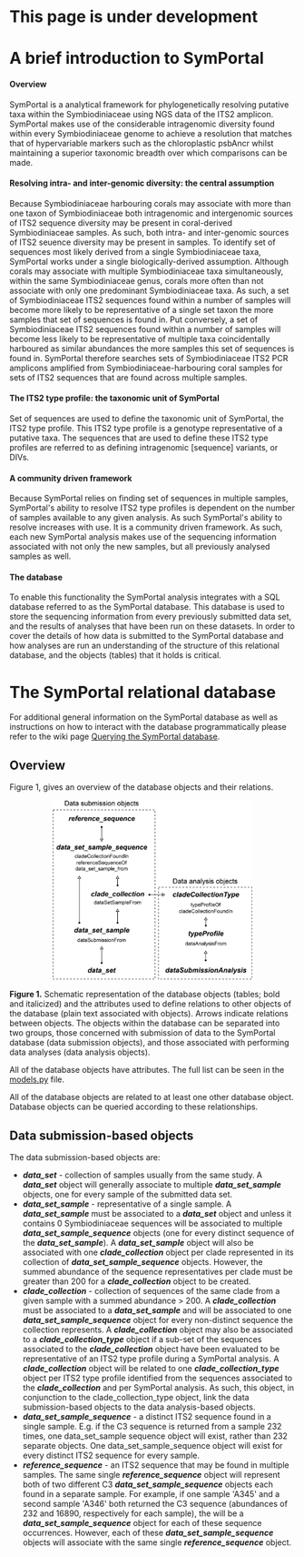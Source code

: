 # This page is under development
# A brief introduction to SymPortal
#### Overview
SymPortal is a analytical framework for phylogenetically resolving putative taxa within the Symbiodiniaceae using NGS data of the ITS2 amplicon. SymPortal makes use of the considerable intragenomic diversity found within every Symbiodiniaceae genome to achieve a resolution that matches that of hypervariable markers such as the chloroplastic psbAncr whilst maintaining a superior taxonomic breadth over which comparisons can be made. 

#### Resolving intra- and inter-genomic diversity: the central assumption
Because Symbiodiniaceae harbouring corals may associate with more than one taxon of Symbiodiniaceae both intragenomic and intergenomic sources of ITS2 sequence diversity may be present in coral-derived Symbiodiniaceae samples. As such, both intra- and inter-genomic sources of ITS2 seuence diversity may be present in samples. To identify set of sequences most likely derived from a single Symbiodiniaceae taxa, SymPortal works under a single biologically-derived assumption. Although corals may associate with multiple Symbiodiniaceae taxa simultaneously, within the same Symbiodiniaceae genus, corals more often than not associate with only one predominant Symbiodiniaceae taxa. As such, a set of Symbiodiniaceae ITS2 sequences found within a number of samples will become more likely to be representative of a single set taxon the more samples that set of sequences is found in. Put conversely, a set of Symbiodiniaceae ITS2 sequences found within a number of samples will become less likely to be representative of multiple taxa coincidentally harboured as similar abundances the more samples this set of sequences is found in. SymPortal therefore searches sets of Symbiodiniaceae ITS2 PCR amplicons amplified from Symbiodiniaceae-harbouring coral samples for sets of ITS2 sequences that are found across multiple samples. 

#### The ITS2 type profile: the taxonomic unit of SymPortal
Set of sequences are used to define the taxonomic unit of SymPortal, the ITS2 type profile. This ITS2 type profile is a genotype representative of a putative taxa. The sequences that are used to define these ITS2 type profiles are referred to as defining intragenomic [sequence] variants, or DIVs.

#### A community driven framework
Because SymPortal relies on finding set of sequences in multiple samples, SymPortal's ability to resolve ITS2 type profiles is dependent on the number of samples available to any given analysis. As such SymPortal's ability to resolve increases with use. It is a community driven framework. As such, each new SymPortal analysis makes use of the sequencing information associated with not only the new samples, but all previously analysed samples as well. 

#### The database
To enable this functionality the SymPortal analysis integrates with a SQL database referred to as the SymPortal database. This database is used to store the sequencing information from every previously submitted data set, and the results of analyses that have been run on these datasets. In order to cover the details of how data is submitted to the SymPortal database and how analyses are run an understanding of the structure of this relational database, and the objects (tables) that it holds is critical.

# The SymPortal relational database
For additional general information on the SymPortal database as well as instructions on how to interact with the database programmatically please refer to the wiki page [Querying the SymPortal database](https://github.com/SymPortal/SymPortal_framework/wiki/Querying-the-SymPortal-database).
## Overview
Figure 1, gives an overview of the database objects and their relations.

<p align="center">
<img src="https://github.com/didillysquat/symportal_wiki_assets/blob/master/db_schematic.png" width="70%" height="70%">
</p>

**Figure 1.** Schematic representation of the database objects (tables; bold and italicized) and the attributes used to define relations to other objects of the database (plain text associated with objects). Arrows indicate relations between objects. The objects within the database can be separated into two groups, those concerned with submission of data to the SymPortal database (data submission objects), and those associated with performing data analyses (data analysis objects).

All of the database objects have attributes. The full list can be seen in the [models.py](https://github.com/SymPortal/SymPortal_framework/blob/master/dbApp/models.py) file.

All of the database objects are related to at least one other database object. Database objects can be queried according to these relationships. 

## Data submission-based objects
The data submission-based objects are:
* _**data_set**_ - collection of samples usually from the same study. A _**data_set**_ object will generally associate to multiple _**data_set_sample**_ objects, one for every sample of the submitted data set.
* _**data_set_sample**_ - representative of a single sample. A _**data_set_sample**_ must be associated to a _**data_set**_ object and unless it contains 0 Symbiodiniaceae sequences will be associated to multiple _**data_set_sample_sequence**_ objects (one for every distinct sequence of the _**data_set_sample**_). A _**data_set_sample**_ object will also be associated with one _**clade_collection**_ object per clade represented in its collection of _**data_set_sample_sequence**_ objects. However, the summed abundance of the sequence representatives per clade must be greater than 200 for a _**clade_collection**_ object to be created.
* _**clade_collection**_ - collection of sequences of the same clade from a given sample with a summed abundance > 200. A _**clade_collection**_ must be associated to a _**data_set_sample**_ and will be associated to one _**data_set_sample_sequence**_ object for every non-distinct sequence the collection represents. A _**clade_collection**_ object may also be associated to a _**clade_collection_type**_ object if a sub-set of the sequences associated to the _**clade_collection**_ object have been evaluated to be representative of an ITS2 type profile during a SymPortal analysis. A _**clade_collection**_ object will be related to one _**clade_collection_type**_ object per ITS2 type profile identified from the sequences associated to the _**clade_collection**_ and per SymPortal analysis. As such, this object, in conjunction to the clade_collection_type object, link the data submission-based objects to the data analysis-based objects.
* _**data_set_sample_sequence**_ - a distinct ITS2 sequence found in a single sample. E.g. if the C3 sequence is returned from a sample 232 times, one data_set_sample sequence object will exist, rather than 232 separate objects. One data_set_sample_sequence object will exist for every distinct ITS2 sequence for every sample.
* _**reference_sequence**_ - an ITS2 sequence that may be found in multiple samples. The same single _**reference_sequence**_ object will represent both of two different C3 _**data_set_sample_sequence**_ objects each found in a separate sample. For example, if one sample 'A345' and a second sample 'A346' both returned the C3 sequence (abundances of 232 and 16890, respectively for each sample), the will be a _**data_set_sample_sequence**_ object for each of these sequence occurrences. However, each of these _**data_set_sample_sequence**_ objects will associate with the same single _**reference_sequence**_ object.


